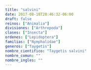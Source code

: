```yaml
---
title: "salvini"
date: 2017-08-18T20:46:32-06:00
draft: false
reinos: ["Animalia"]
divisiones: ["Arthropoda"]
clases: ["Insecta"]
ordenes: ["Lepidoptera"]
familias: ["Nymphalidae"]
generos: ["Taygetis"]
nombre_cientifico: "Taygetis salvini"
nombre_comun: ""
nombre_ingles: ""
---
```

